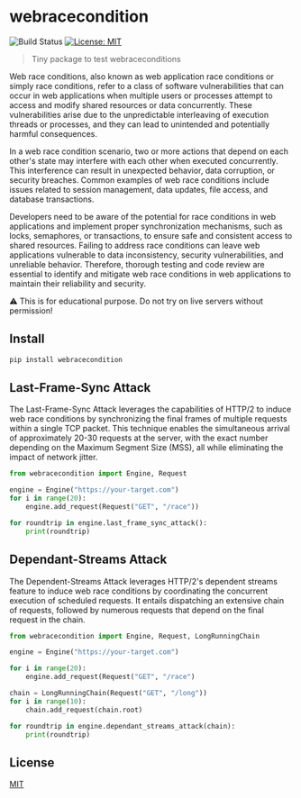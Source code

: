 # webracecondition
![Build Status](https://github.com/hupe1980/webracecondition/workflows/Build/badge.svg)
[![License: MIT](https://img.shields.io/badge/License-MIT-yellow.svg)](https://opensource.org/licenses/MIT) 
> Tiny package to test webraceconditions

Web race conditions, also known as web application race conditions or simply race conditions, refer to a class of software vulnerabilities that can occur in web applications when multiple users or processes attempt to access and modify shared resources or data concurrently. These vulnerabilities arise due to the unpredictable interleaving of execution threads or processes, and they can lead to unintended and potentially harmful consequences.

In a web race condition scenario, two or more actions that depend on each other's state may interfere with each other when executed concurrently. This interference can result in unexpected behavior, data corruption, or security breaches. Common examples of web race conditions include issues related to session management, data updates, file access, and database transactions.

Developers need to be aware of the potential for race conditions in web applications and implement proper synchronization mechanisms, such as locks, semaphores, or transactions, to ensure safe and consistent access to shared resources. Failing to address race conditions can leave web applications vulnerable to data inconsistency, security vulnerabilities, and unreliable behavior. Therefore, thorough testing and code review are essential to identify and mitigate web race conditions in web applications to maintain their reliability and security.

:warning: This is for educational purpose. Do not try on live servers without permission!

## Install
```bash
pip install webracecondition
```

## Last-Frame-Sync Attack
The Last-Frame-Sync Attack leverages the capabilities of HTTP/2 to induce web race conditions by synchronizing the final frames of multiple requests within a single TCP packet. This technique enables the simultaneous arrival of approximately 20-30 requests at the server, with the exact number depending on the Maximum Segment Size (MSS), all while eliminating the impact of network jitter.
 
```python
from webracecondition import Engine, Request

engine = Engine("https://your-target.com")
for i in range(20):
    engine.add_request(Request("GET", "/race"))

for roundtrip in engine.last_frame_sync_attack():
    print(roundtrip)
```

## Dependant-Streams Attack
The Dependent-Streams Attack leverages HTTP/2's dependent streams feature to induce web race conditions by coordinating the concurrent execution of scheduled requests. It entails dispatching an extensive chain of requests, followed by numerous requests that depend on the final request in the chain.

```python
from webracecondition import Engine, Request, LongRunningChain

engine = Engine("https://your-target.com")

for i in range(20):
    engine.add_request(Request("GET", "/race")

chain = LongRunningChain(Request("GET", "/long"))
for i in range(10):
    chain.add_request(chain.root)

for roundtrip in engine.dependant_streams_attack(chain):
    print(roundtrip)
```

## License
[MIT](LICENSE)